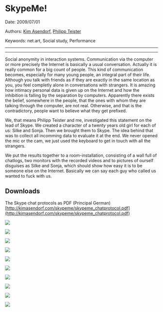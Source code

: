 # SkypeMe!

Date: 2009/07/01

Authors: [Kim Asendorf](http://kimasendorf.com), [Philipp Teister](http://localdataeatsthemachine.com/)

Keywords: net.art, Social study, Performance

---
---

Social anonymity in interaction systems. Communication via the computer or more precisely the Internet is basically a usual conversation. Actually it is really common for a big count of people. This kind of communication becomes, especially for many young people, an integral part of their life. Although you talk with friends as if they are exactly in the same location as you, you feel completly alone in conversations with strangers. It is amazing how intimacy personal data is given up on the Internet and how the inhibition is falling by the separation by computers. Apparently there exists the belief, somewhere in the people, that the ones with whom they are talking through the computer, are not real.
Otherwise, and that is the contradictory, people want to believe what they get prefixed.

We, that means Philipp Teister and me, investigated this statement on the lead of Skype. We created a character of a twenty years old girl for each of us: Silke and Sonja. Then we brought them to Skype. The idea behind that was to collect all incomming data to evaluate it at the end. We never opened the mic or the cam, we just used the keyboard to get in touch with all the strangers.

We put the results together to a room-installation, consisting of a wall full of chatlogs, two monitors with the recorded videos and to pictures of ourself disguises as Silke and Sonja, which should show how easy it is to be someone else on the Internet. Basically we can say each guy who called us wanted to fuck with us.

## Downloads

The Skype chat protocols as PDF (Principal German)  
[http://kimasendorf.com/skypeme/skypeme_chatprotocol.pdf](http://kimasendorf.com/skypeme/skypeme_chatprotocol.pdf)

![](IMG_4499.jpg)

![](IMG_4502.jpg)

![](IMG_4507.jpg)

![](IMG_4509.jpg)

![](IMG_4512.jpg)

![](IMG_4519.jpg)

![](IMG_4524.jpg)

![](IMG_4776.jpg)

![](IMG_4778.jpg)

![](IMG_0211.jpg)

